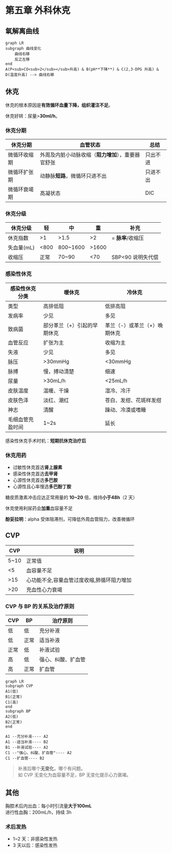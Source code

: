 # 第五章 外科休克

## 氧解离曲线

```mermaid
graph LR
subgraph 曲线变化
    曲线右移
    反之左移
end
A(P<sub>CO<sub>2</sub></sub>升高) & B(pH**下降**) & C(2,3-DPG 升高) & D(温度升高) --> 曲线右移

```

## 休克

休克的根本原因是**有效循环血量下降，组织灌注不足**。

休克好转：尿量>**30ml/h**。

### 休克分期

| 休克分期     | 血管状态                                       | 总结     |
| ------------ | ---------------------------------------------- | -------- |
| 微循环收缩期 | 外周及内脏小动脉收缩（**阻力增加**），重要器官舒张 | 只出不进 |
| 微循环扩张期 | 动静脉**短路**，微循环只进不出                     | 只进不出 |
| 微循环衰竭期 | 高凝状态                                       | DIC      |

### 休克分级

| 休克分级   | 轻   | 中       | 重    | 补充              |
| ---------- | ---- | -------- | ----- | ----------------- |
| 休克指数   | >1   | >1.5     | >2    | = **脉率**/收缩压 |
| 失血量(mL) | <800 | 800~1600 | >1600 |
| 收缩压     | 正常 | 70~90    | <70   | SBP<90 说明失代偿 |

### 感染性休克

感染性休克分类|暖休克|冷休克
--|--|--
类型|高排低阻|低排高阻
发病率|少见|多见
致病菌|部分革兰（+）引起的早期休克|革兰（-）或革兰（+）晚期休克
血管反应|扩张为主|收缩为主
失液|少见|多见
脉压|>30mmHg|<30mmHg
脉搏|慢，搏动清楚|细速
尿量|>30mL/h|<25mL/h
皮肤温度|温暖、干燥|湿冷、冷汗
皮肤色泽|淡红、潮红|苍白、发绀、花斑样发绀
神志|清醒|躁动、冷漠或嗜睡
毛细血管充盈时间|1~2s|延长

感染性休克手术时机：**短期抗休克治疗后**

### 休克用药

- 过敏性休克首选**肾上腺素**
- 感染性休克首选**去甲肾**
- 心源性休克首选**多巴胺**
- 心源性且心率慢选**多巴酚丁胺**

糖皮质激素冲击应达正常用量的 **10~20** 倍，维持**小于48h**（2 天）

休克使用利尿药会**加重**血容量不足

**酚妥拉明**：alpha 受体阻滞剂，可降低外周血管阻力，改善微循环

## CVP

| CVP  | 说明                                       |
| ---- | ------------------------------------------ |
| 5~10 | 正常值                                     |
| <5   | 血容量不足                                 |
| \>15 | 心功能不全,容量血管过度收缩,肺循环阻力增加 |
| \>20 | 充血性心力衰竭                             |

### CVP 与 BP 的关系及治疗原则

| CVP  | BP   | 治疗原则           |
| ---- | ---- | ------------------ |
| 低   | 低   | 充分补液           |
| 低   | 正常 | 适当补液           |
| 正常 | 低   | 补液试验           |
| 高   | 低   | 强心、纠酸、扩血管 |
| 高   | 正常 | 扩血管             |

```mermaid
graph LR
subgraph CVP
A1(低)
B1(正常)
C1(高)
end
subgraph BP
A2(低)
B2(正常)
end

A1 --充分补液---- A2
A1 --适当补液---- B2
B1 --补液试验---- A2
C1 --"强心、纠酸、扩血管"---- A2
C1 --扩血管---- B2
```

> 补液后哪个**无变化**，哪个有问题。  
> 如 CVP 无变化为血容量不足，BP 无变化提示心力衰竭。

## 其他

胸腔术后内出血：每小时引流量**大于100mL**  
进行性血胸：200mL/h，持续 3h

### 术后发热

- 1~2 天：非感染性发热
- 3 天以后：感染性发热

